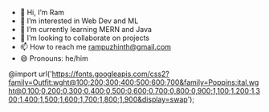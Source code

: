 - 👋 Hi, I’m Ram 
- 👀 I’m interested in Web Dev and ML
- 🌱 I’m currently learning MERN and Java
- 💞️ I’m looking to collaborate on projects
- 📫 How to reach me rampuzhinth@gmail.com
- 😄 Pronouns: he/him

<!---
rampuzhinth/rampuzhinth is a ✨ special ✨ repository because its `README.md` (this file) appears on your GitHub profile.
You can click the Preview link to take a look at your changes.
--->
@import url('https://fonts.googleapis.com/css2?family=Outfit:wght@100;200;300;400;500;600;700&family=Poppins:ital,wght@0,100;0,200;0,300;0,400;0,500;0,600;0,700;0,800;0,900;1,100;1,200;1,300;1,400;1,500;1,600;1,700;1,800;1,900&display=swap');
